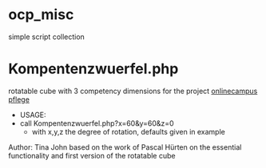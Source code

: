 # ocp_misc
simple script collection 

# Kompentenzwuerfel.php
rotatable cube with 3 competency dimensions for the project [onlinecampus pflege](https://www.onlinecampus-pflege.de)
+ USAGE:
 + call Kompentenzwuerfel.php?x=60&y=60&z=0
   + with x,y,z the degree of rotation, defaults given in example
   
Author: Tina John
based on the work of Pascal Hürten on the essential functionality and first version of the rotatable cube 

